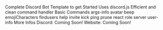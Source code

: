Complete Discord Bot Template to get Started
Uses discord.js
Efficient and clean command handler
Basic Commands
args-info
avatar
beep
emojiCharacters
findusers
help
invite
kick
ping
prune
react
role
server
user-info
More Infos
Discord: Coming Soon!
Website: Coming Soon!